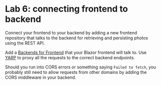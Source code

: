 # Lab 6: connecting frontend to backend

Connect your frontend to your backend by adding a new frontend repository that talks to the backend for retrieving and persisting photos using the REST API.

Add a [Backends for Frontend](https://learn.microsoft.com/en-us/azure/architecture/patterns/backends-for-frontends) that your Blazor frontend will talk to. Use [YARP](https://microsoft.github.io/reverse-proxy/index.html) to proxy all the requests to the correct backend endpoints.

Should you run into CORS errors or something saying `Failed to fetch`, you probably still need to allow requests from other domains by adding the CORS middleware in your backend.
